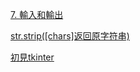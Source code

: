 [7. 輸入和輸出](https://docs.python.org/zh-tw/3/tutorial/inputoutput.html#reading-and-writing-files)

[str.strip([chars]返回原字符串)
](https://docs.python.org/zh-tw/3/library/stdtypes.html#str.strip)

[初見tkinter](https://github.com/roberthsu2003/pythonWindow/tree/master/%E5%88%9D%E8%A6%8Btkinter)